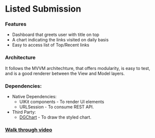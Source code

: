 # Listed Submission

### Features
- Dashboard that greets user with title on top
- A chart indicating the links visited on daily basis
- Easy to access list of Top/Recent links

### Architecture
It follows the MVVM architechture, that offers modularity, is easy to test, and is a good renderer between the View and Model layers.

### Dependencies:
- Native Dependencies:
    - UIKit components - To render UI elements
    - URLSession - To consume REST API.
- Third Party:
    - [DGChart](https://github.com/danielgindi/Charts) - To draw the styled chart.

### [Walk through video](https://drive.google.com/file/d/1KLfSfYclenJAhoK-vupQq7Zk-GxeyFXe/view?usp=sharing)

